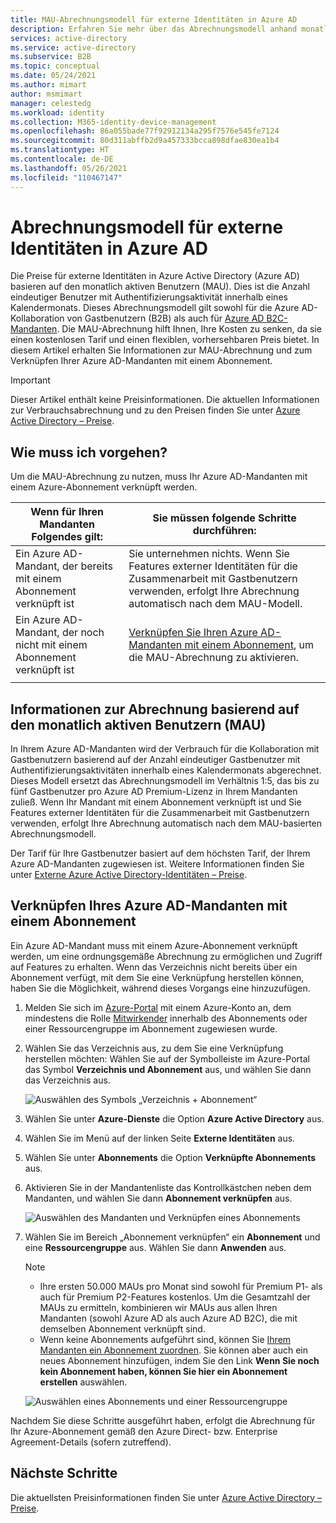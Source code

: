 ```yaml
---
title: MAU-Abrechnungsmodell für externe Identitäten in Azure AD
description: Erfahren Sie mehr über das Abrechnungsmodell anhand monatlich aktiver Benutzer (Monthly Active Users, MAU) bei externe Identitäten für die Kollaboration von Gastbenutzern (B2B) in Azure AD. Erfahren Sie, wie Sie Ihren Azure AD-Mandanten mit einem Azure-Abonnement verknüpfen.
services: active-directory
ms.service: active-directory
ms.subservice: B2B
ms.topic: conceptual
ms.date: 05/24/2021
ms.author: mimart
author: msmimart
manager: celestedg
ms.workload: identity
ms.collection: M365-identity-device-management
ms.openlocfilehash: 86a055bade77f92912134a295f7576e545fe7124
ms.sourcegitcommit: 80d311abffb2d9a457333bcca898dfae830ea1b4
ms.translationtype: HT
ms.contentlocale: de-DE
ms.lasthandoff: 05/26/2021
ms.locfileid: "110467147"
---
```

# <a name="billing-model-for-azure-ad-external-identities"></a>Abrechnungsmodell für externe Identitäten in Azure AD

Die Preise für externe Identitäten in Azure Active Directory (Azure AD) basieren auf den monatlich aktiven Benutzern (MAU). Dies ist die Anzahl eindeutiger Benutzer mit Authentifizierungsaktivität innerhalb eines Kalendermonats. Dieses Abrechnungsmodell gilt sowohl für die Azure AD-Kollaboration von Gastbenutzern (B2B) als auch für [Azure AD B2C-Mandanten](../../active-directory-b2c/billing.md). Die MAU-Abrechnung hilft Ihnen, Ihre Kosten zu senken, da sie einen kostenlosen Tarif und einen flexiblen, vorhersehbaren Preis bietet. In diesem Artikel erhalten Sie Informationen zur MAU-Abrechnung und zum Verknüpfen Ihrer Azure AD-Mandanten mit einem Abonnement.

> [!IMPORTANT]
> Dieser Artikel enthält keine Preisinformationen. Die aktuellen Informationen zur Verbrauchsabrechnung und zu den Preisen finden Sie unter [Azure Active Directory – Preise](https://azure.microsoft.com/pricing/details/active-directory/).

## <a name="what-do-i-need-to-do"></a>Wie muss ich vorgehen?

Um die MAU-Abrechnung zu nutzen, muss Ihr Azure AD-Mandanten mit einem Azure-Abonnement verknüpft werden.

|Wenn für Ihren Mandanten Folgendes gilt:  |Sie müssen folgende Schritte durchführen:  |
|---------|---------|
| Ein Azure AD-Mandant, der bereits mit einem Abonnement verknüpft ist     | Sie unternehmen nichts. Wenn Sie Features externer Identitäten für die Zusammenarbeit mit Gastbenutzern verwenden, erfolgt Ihre Abrechnung automatisch nach dem MAU-Modell.        |
| Ein Azure AD-Mandant, der noch nicht mit einem Abonnement verknüpft ist     | [Verknüpfen Sie Ihren Azure AD-Mandanten mit einem Abonnement](#link-your-azure-ad-tenant-to-a-subscription), um die MAU-Abrechnung zu aktivieren.        |
|  |  |

## <a name="about-monthly-active-users-mau-billing"></a>Informationen zur Abrechnung basierend auf den monatlich aktiven Benutzern (MAU)

In Ihrem Azure AD-Mandanten wird der Verbrauch für die Kollaboration mit Gastbenutzern basierend auf der Anzahl eindeutiger Gastbenutzer mit Authentifizierungsaktivitäten innerhalb eines Kalendermonats abgerechnet. Dieses Modell ersetzt das Abrechnungsmodell im Verhältnis 1:5, das bis zu fünf Gastbenutzer pro Azure AD Premium-Lizenz in Ihrem Mandanten zuließ. Wenn Ihr Mandant mit einem Abonnement verknüpft ist und Sie Features externer Identitäten für die Zusammenarbeit mit Gastbenutzern verwenden, erfolgt Ihre Abrechnung automatisch nach dem MAU-basierten Abrechnungsmodell.

Der Tarif für Ihre Gastbenutzer basiert auf dem höchsten Tarif, der Ihrem Azure AD-Mandanten zugewiesen ist. Weitere Informationen finden Sie unter [Externe Azure Active Directory-Identitäten – Preise](https://azure.microsoft.com/en-us/pricing/details/active-directory/external-identities/).

## <a name="link-your-azure-ad-tenant-to-a-subscription"></a>Verknüpfen Ihres Azure AD-Mandanten mit einem Abonnement

Ein Azure AD-Mandant muss mit einem Azure-Abonnement verknüpft werden, um eine ordnungsgemäße Abrechnung zu ermöglichen und Zugriff auf Features zu erhalten. Wenn das Verzeichnis nicht bereits über ein Abonnement verfügt, mit dem Sie eine Verknüpfung herstellen können, haben Sie die Möglichkeit, während dieses Vorgangs eine hinzuzufügen.

1. Melden Sie sich im [Azure-Portal](https://portal.azure.com/) mit einem Azure-Konto an, dem mindestens die Rolle [Mitwirkender](../../role-based-access-control/built-in-roles.md) innerhalb des Abonnements oder einer Ressourcengruppe im Abonnement zugewiesen wurde.

2. Wählen Sie das Verzeichnis aus, zu dem Sie eine Verknüpfung herstellen möchten: Wählen Sie auf der Symbolleiste im Azure-Portal das Symbol **Verzeichnis und Abonnement** aus, und wählen Sie dann das Verzeichnis aus.

    ![Auswählen des Symbols „Verzeichnis + Abonnement“](media/external-identities-pricing/portal-mau-pick-directory.png)

3. Wählen Sie unter **Azure-Dienste** die Option **Azure Active Directory** aus.

4. Wählen Sie im Menü auf der linken Seite **Externe Identitäten** aus.

5. Wählen Sie unter **Abonnements** die Option **Verknüpfte Abonnements** aus.

6. Aktivieren Sie in der Mandantenliste das Kontrollkästchen neben dem Mandanten, und wählen Sie dann **Abonnement verknüpfen** aus.

    ![Auswählen des Mandanten und Verknüpfen eines Abonnements](media/external-identities-pricing/linked-subscriptions.png)

7. Wählen Sie im Bereich „Abonnement verknüpfen“ ein **Abonnement** und eine **Ressourcengruppe** aus. Wählen Sie dann **Anwenden** aus.

   > [!NOTE]
   >
   > * Ihre ersten 50.000 MAUs pro Monat sind sowohl für Premium P1- als auch für Premium P2-Features kostenlos. Um die Gesamtzahl der MAUs zu ermitteln, kombinieren wir MAUs aus allen Ihren Mandanten (sowohl Azure AD als auch Azure AD B2C), die mit demselben Abonnement verknüpft sind.
    >* Wenn keine Abonnements aufgeführt sind, können Sie [Ihrem Mandanten ein Abonnement zuordnen](../fundamentals/active-directory-how-subscriptions-associated-directory.md). Sie können aber auch ein neues Abonnement hinzufügen, indem Sie den Link **Wenn Sie noch kein Abonnement haben, können Sie hier ein Abonnement erstellen** auswählen.

    ![Auswählen eines Abonnements und einer Ressourcengruppe](media/external-identities-pricing/link-subscription-resource.png)

Nachdem Sie diese Schritte ausgeführt haben, erfolgt die Abrechnung für Ihr Azure-Abonnement gemäß den Azure Direct- bzw. Enterprise Agreement-Details (sofern zutreffend).

## <a name="next-steps"></a>Nächste Schritte

Die aktuellsten Preisinformationen finden Sie unter [Azure Active Directory – Preise](https://azure.microsoft.com/pricing/details/active-directory/).